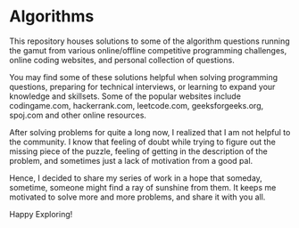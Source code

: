 # Algorithms
This repository houses solutions to some of the algorithm questions running the gamut from various online/offline competitive programming challenges, online coding websites, and personal collection of questions.

You may find some of these solutions helpful when solving programming questions, preparing for technical interviews, or learning to expand your knowledge and skillsets. Some of the popular websites include codingame.com, hackerrank.com, leetcode.com, geeksforgeeks.org, spoj.com and other online resources.

After solving problems for quite a long now, I realized that I am not helpful to the community. I know that feeling of doubt while trying to figure out the missing piece of the puzzle, feeling of getting in the description of the problem, and sometimes just a lack of motivation from a good pal.

Hence, I decided to share my series of work in a hope that someday, sometime, someone might find a ray of sunshine from them. It keeps me motivated to solve more and more problems, and share it with you all.

Happy Exploring!
